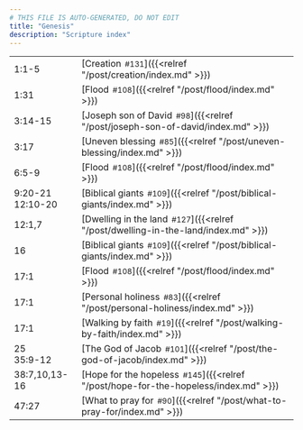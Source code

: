 ```yaml
---
# THIS FILE IS AUTO-GENERATED, DO NOT EDIT
title: "Genesis"
description: "Scripture index"
---
```


|  |  |
| --- | --- |
| 1:1-5 | [Creation<span style="font-size:smaller; padding-left:0.5em;">#131</span>]({{<relref "/post/creation/index.md" >}}) |
| 1:31 | [Flood<span style="font-size:smaller; padding-left:0.5em;">#108</span>]({{<relref "/post/flood/index.md" >}}) |
| 3:14-15 | [Joseph son of David<span style="font-size:smaller; padding-left:0.5em;">#98</span>]({{<relref "/post/joseph-son-of-david/index.md" >}}) |
| 3:17 | [Uneven blessing<span style="font-size:smaller; padding-left:0.5em;">#85</span>]({{<relref "/post/uneven-blessing/index.md" >}}) |
| 6:5-9 | [Flood<span style="font-size:smaller; padding-left:0.5em;">#108</span>]({{<relref "/post/flood/index.md" >}}) |
| 9:20-21 <br/> 12:10-20 | [Biblical giants<span style="font-size:smaller; padding-left:0.5em;">#109</span>]({{<relref "/post/biblical-giants/index.md" >}}) |
| 12:1,7 | [Dwelling in the land<span style="font-size:smaller; padding-left:0.5em;">#127</span>]({{<relref "/post/dwelling-in-the-land/index.md" >}}) |
| 16 | [Biblical giants<span style="font-size:smaller; padding-left:0.5em;">#109</span>]({{<relref "/post/biblical-giants/index.md" >}}) |
| 17:1 | [Flood<span style="font-size:smaller; padding-left:0.5em;">#108</span>]({{<relref "/post/flood/index.md" >}}) |
| 17:1 | [Personal holiness<span style="font-size:smaller; padding-left:0.5em;">#83</span>]({{<relref "/post/personal-holiness/index.md" >}}) |
| 17:1 | [Walking by faith<span style="font-size:smaller; padding-left:0.5em;">#19</span>]({{<relref "/post/walking-by-faith/index.md" >}}) |
| 25 <br/> 35:9-12 | [The God of Jacob<span style="font-size:smaller; padding-left:0.5em;">#101</span>]({{<relref "/post/the-god-of-jacob/index.md" >}}) |
| 38:7,10,13-16 | [Hope for the hopeless<span style="font-size:smaller; padding-left:0.5em;">#145</span>]({{<relref "/post/hope-for-the-hopeless/index.md" >}}) |
| 47:27 | [What to pray for<span style="font-size:smaller; padding-left:0.5em;">#90</span>]({{<relref "/post/what-to-pray-for/index.md" >}}) |
